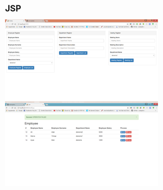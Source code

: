 # JSP

<img src="https://github.com/merveylmz/ScreenShots/blob/master/Web/hibernate.22.7.17.png" width="900"> 
<img src="https://github.com/merveylmz/ScreenShots/blob/master/Web/hibernate.23.07.17.png" width="900"> 
